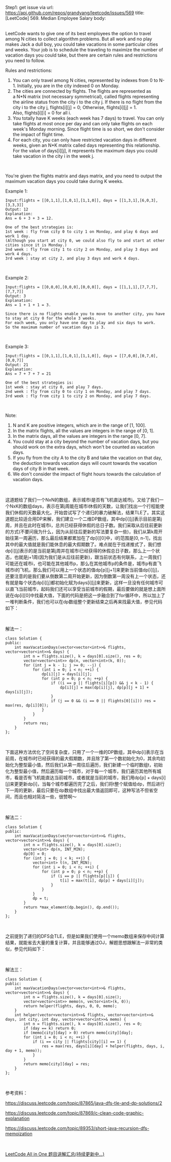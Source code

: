 Step1: get issue via url: https://api.github.com/repos/grandyang/leetcode/issues/569 
 title:[LeetCode] 569. Median Employee Salary 
 body:  
  

LeetCode wants to give one of its best employees the option to travel among N cities to collect algorithm problems. But all work and no play makes Jack a dull boy, you could take vacations in some particular cities and weeks. Your job is to schedule the traveling to maximize the number of vacation days you could take, but there are certain rules and restrictions you need to follow.

Rules and restrictions:

  1. You can only travel among N cities, represented by indexes from 0 to N-1. Initially, you are in the city indexed 0 on Monday.
  2. The cities are connected by flights. The flights are represented as a N*N matrix (not necessary symmetrical), called flights representing the airline status from the city i to the city j. If there is no flight from the city i to the city j, flights[i][j] = 0; Otherwise, flights[i][j] = 1. Also, flights[i][i] = 0 for all i.
  3. You totally have K weeks (each week has 7 days) to travel. You can only take flights at most once per day and can only take flights on each week's Monday morning. Since flight time is so short, we don't consider the impact of flight time.
  4. For each city, you can only have restricted vacation days in different weeks, given an N*K matrix called days representing this relationship. For the value of days[i][j], it represents the maximum days you could take vacation in the city i in the week j.



 

You're given the flights matrix and days matrix, and you need to output the maximum vacation days you could take during K weeks.

Example 1:
    
    
    Input:flights = [[0,1,1],[1,0,1],[1,1,0]], days = [[1,3,1],[6,0,3],[3,3,3]]
    Output: 12
    Explanation:   
    Ans = 6 + 3 + 3 = 12.   
    
    One of the best strategies is:
    1st week : fly from city 0 to city 1 on Monday, and play 6 days and work 1 day.   
    (Although you start at city 0, we could also fly to and start at other cities since it is Monday.) 
    2nd week : fly from city 1 to city 2 on Monday, and play 3 days and work 4 days.
    3rd week : stay at city 2, and play 3 days and work 4 days.
    

 

Example 2:
    
    
    Input:flights = [[0,0,0],[0,0,0],[0,0,0]], days = [[1,1,1],[7,7,7],[7,7,7]]
    Output: 3
    Explanation:   
    Ans = 1 + 1 + 1 = 3.   
    
    Since there is no flights enable you to move to another city, you have to stay at city 0 for the whole 3 weeks.   
    For each week, you only have one day to play and six days to work.   
    So the maximum number of vacation days is 3.
    

 

Example 3:
    
    
    Input:flights = [[0,1,1],[1,0,1],[1,1,0]], days = [[7,0,0],[0,7,0],[0,0,7]]
    Output: 21
    Explanation:  
    Ans = 7 + 7 + 7 = 21  
    
    One of the best strategies is:
    1st week : stay at city 0, and play 7 days. 
    2nd week : fly from city 0 to city 1 on Monday, and play 7 days.
    3rd week : fly from city 1 to city 2 on Monday, and play 7 days.
    

 

Note:

  1. N and K are positive integers, which are in the range of [1, 100].
  2. In the matrix flights, all the values are integers in the range of [0, 1].
  3. In the matrix days, all the values are integers in the range [0, 7].
  4. You could stay at a city beyond the number of vacation days, but you should work on the extra days, which won't be counted as vacation days.
  5. If you fly from the city A to the city B and take the vacation on that day, the deduction towards vacation days will count towards the vacation days of city B in that week.
  6. We don't consider the impact of flight hours towards the calculation of vacation days.



 

这道题给了我们一个NxN的数组，表示城市i是否有飞机直达城市j，又给了我们一个NxK的数组days，表示在第j周能在城市i休假的天数，让我们找出一个行程能使我们休假的天数最大化。开始尝试写了个递归的暴力破解法，结果TLE了。其实这道题比较适合用DP来解，我们建立一个二维DP数组，其中dp[i][j]表示目前是第j周，并且在此时在城市i，总共已经获得休假的总日子数。我们采取从后往前更新的方式(不要问我为什么，因为从前往后更新的写法要复杂一些)，我们从第k周开始往第一周遍历，那么最后结果都累加在了dp[i][0]中，i的范围是[0, n-1]，找出其中的最大值就是我们能休息的最大假期数了。难点就在于找递推式了，我们想dp[i][j]表示的是当前是第j周并在城市i已经获得的休假总日子数，那么上一个状态，也就是j+1周(因为我们是从后往前更新)，跟当前状态有何联系，上一周我们可能还在城市i，也可能在其他城市p，那么在其他城市p的条件是，城市p有直飞城市i的飞机，那么我们可以用上一个状态的值dp[p][j+1]来更新当前值dp[i][j]，还要注意的是我们要从倒数第二周开始更新，因为倒数第一周没有上一个状态，还有就是每个状态dp[i][j]都初始化赋为days[i][j]来更新，这样一旦没有任何城市可以直飞当前城市，起码我们还可以享受当前城市的假期，最后要做的就是想上面所说在dp[i][0]中找最大值，下面的代码是把这一步融合到了for循环中，所以加上了一堆判断条件，我们也可以在dp数组整个更新结束之后再来找最大值，参见代码如下：

 

解法一：
    
    
    class Solution {
    public:
        int maxVacationDays(vector<vector<int>>& flights, vector<vector<int>>& days) {
            int n = flights.size(), k = days[0].size(), res = 0;
            vector<vector<int>> dp(n, vector<int>(k, 0));
            for (int j = k - 1; j >= 0; --j) {
                for (int i = 0; i < n; ++i) {
                    dp[i][j] = days[i][j];
                    for (int p = 0; p < n; ++p) {
                        if ((i == p || flights[i][p]) && j < k - 1) {
                            dp[i][j] = max(dp[i][j], dp[p][j + 1] + days[i][j]);
                        }
                        if (j == 0 && (i == 0 || flights[0][i])) res = max(res, dp[i][0]);
                    }
                }
            }
            return res;
        }
    };

 

下面这种方法优化了空间复杂度，只用了一个一维的DP数组，其中dp[i]表示在当前周，在城市i时已经获得的最大假期数，并且除了第一个数初始化为0，其余均初始化为整型最小值，然后我们从第一周往后遍历，我们新建一个临时数组t，初始化为整型最小值，然后遍历每一个城市，对于每一个城市，我们遍历其他所有城市，看是否有飞机能直达当前城市，或者就是当前的城市，我们用dp[p] + days[i][j]来更更新dp[i]，当每个城市都遍历完了之后，我们将t整个赋值给dp，然后进行下一周的更新，最后只要在dp数组中找出最大值返回即可，这种写法不但省空间，而且也相对简洁一些，很赞啊～

 

解法二：
    
    
    class Solution {
    public:
        int maxVacationDays(vector<vector<int>>& flights, vector<vector<int>>& days) {
            int n = flights.size(), k = days[0].size();
            vector<int> dp(n, INT_MIN);
            dp[0] = 0;
            for (int j = 0; j < k; ++j) {
                vector<int> t(n, INT_MIN);
                for (int i = 0; i < n; ++i) {
                    for (int p = 0; p < n; ++p) {
                        if (i == p || flights[p][i]) {
                            t[i] = max(t[i], dp[p] + days[i][j]);
                        }
                    }
                }
                dp = t;
            }
            return *max_element(dp.begin(), dp.end());
        }
    };

 

之前提到了递归的DFS会TLE，但是如果我们使用一个memo数组来保存中间计算结果，就能省去大量的重复计算，并且能够通过OJ，解题思想跟解法一非常的类似，参见代码如下：

 

解法三：
    
    
    class Solution {
    public:
        int maxVacationDays(vector<vector<int>>& flights, vector<vector<int>>& days) {
            int n = flights.size(), k = days[0].size();
            vector<vector<int>> memo(n, vector<int>(k, 0));
            return helper(flights, days, 0, 0, memo);
        }
        int helper(vector<vector<int>>& flights, vector<vector<int>>& days, int city, int day, vector<vector<int>>& memo) {
            int n = flights.size(), k = days[0].size(), res = 0;
            if (day == k) return 0;
            if (memo[city][day] > 0) return memo[city][day];
            for (int i = 0; i < n; ++i) {
                if (i == city || flights[city][i] == 1) {
                    res = max(res, days[i][day] + helper(flights, days, i, day + 1, memo));
                }
            }
            return memo[city][day] = res;
        }
    };

 

参考资料：

<https://discuss.leetcode.com/topic/87865/java-dfs-tle-and-dp-solutions/2>

<https://discuss.leetcode.com/topic/87869/c-clean-code-graphic-explanation>

<https://discuss.leetcode.com/topic/89353/short-java-recursion-dfs-memoization>

 

[LeetCode All in One 题目讲解汇总(持续更新中...)](http://www.cnblogs.com/grandyang/p/4606334.html)
